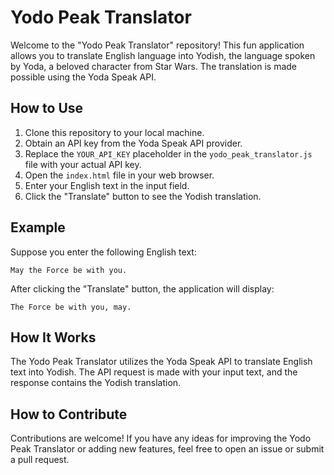 # Yodo Peak Translator

Welcome to the "Yodo Peak Translator" repository! This fun application allows you to translate English language into Yodish, the language spoken by Yoda, a beloved character from Star Wars. The translation is made possible using the Yoda Speak API.

## How to Use

1. Clone this repository to your local machine.
2. Obtain an API key from the Yoda Speak API provider.
3. Replace the `YOUR_API_KEY` placeholder in the `yodo_peak_translator.js` file with your actual API key.
4. Open the `index.html` file in your web browser.
5. Enter your English text in the input field.
6. Click the "Translate" button to see the Yodish translation.

## Example

Suppose you enter the following English text:

```
May the Force be with you.
```

After clicking the "Translate" button, the application will display:

```
The Force be with you, may.
```

## How It Works

The Yodo Peak Translator utilizes the Yoda Speak API to translate English text into Yodish. The API request is made with your input text, and the response contains the Yodish translation.

## How to Contribute

Contributions are welcome! If you have any ideas for improving the Yodo Peak Translator or adding new features, feel free to open an issue or submit a pull request.
